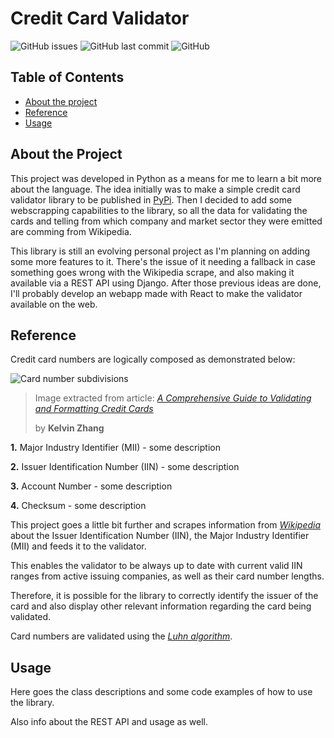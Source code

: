 # Credit Card Validator

![GitHub issues](https://img.shields.io/github/issues-raw/gpmarchi/credit-card-validator)
![GitHub last commit](https://img.shields.io/github/last-commit/gpmarchi/credit-card-validator)
![GitHub](https://img.shields.io/github/license/gpmarchi/credit-card-validator)

## Table of Contents

- [About the project](#about-the-project)
- [Reference](#reference)
- [Usage](#usage)

## About the Project

This project was developed in Python as a means for me to learn a bit more about the language.
The idea initially was to make a simple credit card validator library to be published in [PyPi](https://pypi.org/). Then I decided to add some webscrapping capabilities to the library, so all the data for validating the cards and telling from which company and market sector they were emitted are comming from Wikipedia.

This library is still an evolving personal project as I'm planning on adding some more features to it. There's the issue of it needing a fallback in case something goes wrong with the Wikipedia scrape, and also making it available via a REST API using Django. After those previous ideas are done, I'll probably develop an webapp made with React to make the validator available on the web.

## Reference

Credit card numbers are logically composed as demonstrated below:

[example-card]: https://miro.medium.com/max/460/0*2sYEHfIj5UHkF3CI

![Card number subdivisions][example-card]

> Image extracted from article: [_A Comprehensive Guide to Validating and Formatting Credit Cards_][1]
>
> by **Kelvin Zhang**

[1]: https://medium.com/hootsuite-engineering/a-comprehensive-guide-to-validating-and-formatting-credit-cards-b9fa63ec7863

**1.** Major Industry Identifier (MII) - some description

**2.** Issuer Identification Number (IIN) - some description

**3.** Account Number - some description

**4.** Checksum - some description

This project goes a little bit further and scrapes information from
[_Wikipedia_](<https://en.wikipedia.org/wiki/Payment_card_number#Issuer_identification_number_(IIN)>)
about the Issuer Identification Number (IIN), the Major Industry Identifier (MII) and feeds it to the validator.

This enables the validator to be always up to date with current valid IIN ranges
from active issuing companies, as well as their card number lengths.

Therefore, it is possible for the library to correctly identify the issuer of the card and also display other relevant information regarding the card being validated.

Card numbers are validated using the [_Luhn algorithm_](https://en.wikipedia.org/wiki/Luhn_algorithm#Implementation_examples).

## Usage

Here goes the class descriptions and some code examples of how to use the library.

Also info about the REST API and usage as well.
